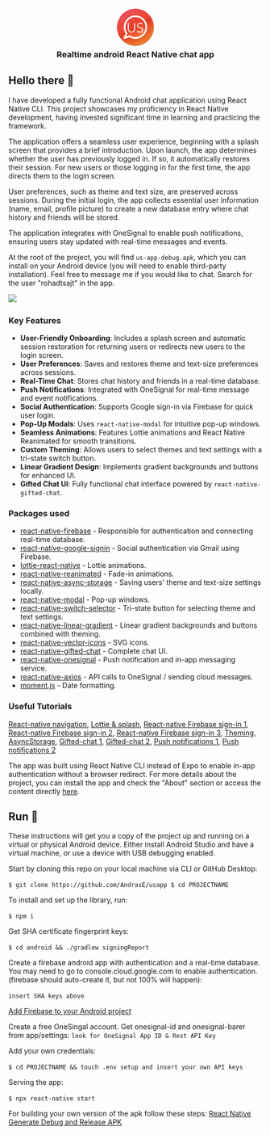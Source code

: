 <h3 align="center">
  <img src="https://github.com/AndrasE/raw-readme/blob/main/us-readme.png?raw=true" width="80">
  <br/>
  Realtime android React Native chat app
</h3>

## Hello there 👋

I have developed a fully functional Android chat application using React Native CLI. This project showcases my proficiency in React Native development, having invested significant time in learning and practicing the framework.

The application offers a seamless user experience, beginning with a splash screen that provides a brief introduction. Upon launch, the app determines whether the user has previously logged in. If so, it automatically restores their session. For new users or those logging in for the first time, the app directs them to the login screen.

User preferences, such as theme and text size, are preserved across sessions. During the initial login, the app collects essential user information (name, email, profile picture) to create a new database entry where chat history and friends will be stored.

The application integrates with OneSignal to enable push notifications, ensuring users stay updated with real-time messages and events.

At the root of the project, you will find `us-app-debug.apk`, which you can install on your Android device (you will need to enable third-party installation). Feel free to message me if you would like to chat. Search for the user "rohadtsajt" in the app.

[![](https://github.com/AndrasE/raw-readme/blob/main/us-app-yt.gif?raw=true)](https://youtu.be/w_1VowseA3g?si=4nr223Uw9BDL2BHc)

### Key Features

- **User-Friendly Onboarding**: Includes a splash screen and automatic session restoration for returning users or redirects new users to the login screen.
- **User Preferences**: Saves and restores theme and text-size preferences across sessions.
- **Real-Time Chat**: Stores chat history and friends in a real-time database.
- **Push Notifications**: Integrated with OneSignal for real-time message and event notifications.
- **Social Authentication**: Supports Google sign-in via Firebase for quick user login.
- **Pop-Up Modals**: Uses `react-native-modal` for intuitive pop-up windows.
- **Seamless Animations**: Features Lottie animations and React Native Reanimated for smooth transitions.
- **Custom Theming**: Allows users to select themes and text settings with a tri-state switch button.
- **Linear Gradient Design**: Implements gradient backgrounds and buttons for enhanced UI.
- **Gifted Chat UI**: Fully functional chat interface powered by `react-native-gifted-chat`.

### Packages used

- [react-native-firebase](https://rnfirebase.io/) - Responsible for authentication and connecting real-time database.
- [react-native-google-signin](https://github.com/react-native-google-signin/google-signin) - Social authentication via Gmail using Firebase.
- [lottie-react-native](https://www.npmjs.com/package/lottie-react-native) - Lottie animations.
- [react-native-reanimated](https://docs.swmansion.com/react-native-reanimated/) - Fade-in animations.
- [react-native-async-storage](https://www.npmjs.com/package/@react-native-async-storage/async-storage) - Saving users' theme and text-size settings locally.
- [react-native-modal](https://www.npmjs.com/package/react-native-modal) - Pop-up windows.
- [react-native-switch-selector](https://www.npmjs.com/package/react-native-switch-selector) - Tri-state button for selecting theme and text settings.
- [react-native-linear-gradient](https://www.npmjs.com/package/react-native-linear-gradient) - Linear gradient backgrounds and buttons combined with theming.
- [react-native-vector-icons](https://www.npmjs.com/package/react-native-vector-icons) - SVG icons.
- [react-native-gifted-chat](https://www.npmjs.com/package/react-native-gifted-chat?activeTab=versions) - Complete chat UI.
- [react-native-onesignal](https://documentation.onesignal.com/docs/react-native-sdk-setup) - Push notification and in-app messaging service.
- [react-native-axios](https://www.npmjs.com/package/react-native-axios) - API calls to OneSignal / sending cloud messages.
- [moment.js](https://momentjs.com/) - Date formatting.

### Useful Tutorials

[React-native navigation](https://youtu.be/I7POH4acHV8?si=ujz9tW3-b0x1LFU8), [Lottie & splash](https://youtu.be/mZXCOdIFg6Q?si=KGwVJEzNPHA6h1a_), [React-native Firebase sign-in 1](https://youtu.be/RkQpvlosGz0?si=jaUdyw3E8e13ly2e), [React-native Firebase sign-in 2](https://youtu.be/8aARNaWR78Q?si=mJEqlk6ffdHqNXbN), [React-native Firebase sign-in 3](https://youtu.be/RrGtyfo1wr0?si=_J5qp15yHs-VIO9Y),
[Theming](https://youtu.be/km1qm1Zz2lY?si=owQr0aFeMmk6fvqH),
[AsyncStorage](https://youtu.be/PRGHWgTydyQ?si=b-pveeF2814-PduM),
[Gifted-chat 1](https://youtu.be/Z0riAoqXrwo?si=dMS8Pf6LkjIvFCZK), [Gifted-chat 2](https://youtu.be/Z0riAoqXrwo?si=dMS8Pf6LkjIvFCZK),
[Push notifications 1](https://youtu.be/Qcxa6dxfUFo?si=xZ3G5Cg0_FpmAU9Q), [Push notifications 2](https://youtu.be/X5kjfW1rfig?si=dW8S6h1CiG63fEMC)

The app was built using React Native CLI instead of Expo to enable in-app authentication without a browser redirect. For more details about the project, you can install the app and check the "About" section or access the content directly [here](https://github.com/AndrasE/usapp/blob/main/src/screens/AboutMore.js).

## Run 🚀

These instructions will get you a copy of the project up and running on a virtual or physical Android device. Either install Android Studio and have a virtual machine, or use a device with USB debugging enabled.

Start by cloning this repo on your local machine via CLI or GitHub Desktop:

`
$ git clone https://github.com/AndrasE/usapp
$ cd PROJECTNAME
`

To install and set up the library, run:

`
$ npm i
`

Get SHA certificate fingerprint keys:

`
$ cd android && ./gradlew signingReport
`

Create a firebase android app with authentication and a real-time database. You may need to go to console.cloud.google.com to enable authentication. (firebase should auto-create it, but not 100% will happen):

`
insert SHA keys above
`

[Add Firebase to your Android project](https://firebase.google.com/docs/android/setup)

Create a free OneSingal account. Get onesignal-id and onesignal-barer from app/settings:
`
look for OneSignal App ID & Rest API Key
`

Add your own credentials:

`
$ cd PROJECTNAME && touch .env
setup and insert your own API keys
`

Serving the app:

`
$ npx react-native start
`

For building your own version of the apk follow these steps:
[React Native Generate Debug and Release APK](https://medium.com/geekculture/react-native-generate-apk-debug-and-release-apk-4e9981a2ea51)
